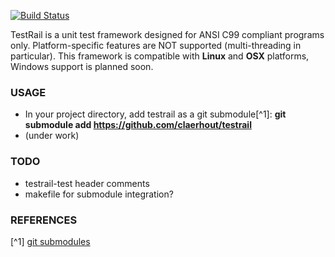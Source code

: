 [![Build Status](https://secure.travis-ci.org/claerhout/testrail.png?branch=master)](http://travis-ci.org/claerhout/testrail)

TestRail is a unit test framework designed for ANSI C99 compliant programs only.
Platform-specific features are NOT supported (multi-threading in particular).
This framework is compatible with **Linux** and **OSX** platforms, Windows support is planned soon.

### USAGE
* In your project directory, add testrail as a git submodule[^1]: **git submodule add https://github.com/claerhout/testrail**
* (under work)

### TODO
* testrail-test header comments
* makefile for submodule integration?

### REFERENCES
[^1] [git submodules](http://git-scm.com/book/en/Git-Tools-Submodules)